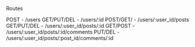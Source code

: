 Routes

POST - /users
GET/PUT/DEL - /users/:id
POST/GET/ - /users/:user_id/posts
GET/PUT/DEL - /users/:user_id/posts/:id
GET/POST - /users/:user_id/posts/:id/comments
PUT/DEL - /users/:user_id/posts/:post_id/comments/:id
